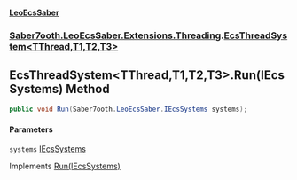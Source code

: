 #### [LeoEcsSaber](index.md 'index')
### [Saber7ooth.LeoEcsSaber.Extensions.Threading](Saber7ooth.LeoEcsSaber.Extensions.Threading.md 'Saber7ooth.LeoEcsSaber.Extensions.Threading').[EcsThreadSystem&lt;TThread,T1,T2,T3&gt;](EcsThreadSystem_TThread,T1,T2,T3_.md 'Saber7ooth.LeoEcsSaber.Extensions.Threading.EcsThreadSystem<TThread,T1,T2,T3>')

## EcsThreadSystem<TThread,T1,T2,T3>.Run(IEcsSystems) Method

```csharp
public void Run(Saber7ooth.LeoEcsSaber.IEcsSystems systems);
```
#### Parameters

<a name='Saber7ooth.LeoEcsSaber.Extensions.Threading.EcsThreadSystem_TThread,T1,T2,T3_.Run(Saber7ooth.LeoEcsSaber.IEcsSystems).systems'></a>

`systems` [IEcsSystems](IEcsSystems.md 'Saber7ooth.LeoEcsSaber.IEcsSystems')

Implements [Run(IEcsSystems)](IEcsRunSystem.Run(IEcsSystems).md 'Saber7ooth.LeoEcsSaber.IEcsRunSystem.Run(Saber7ooth.LeoEcsSaber.IEcsSystems)')